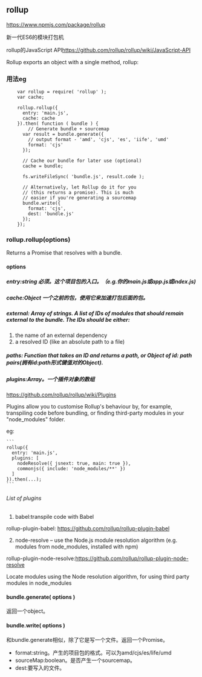 ## rollup
<https://www.npmjs.com/package/rollup>

新一代ES6的模块打包机

rollup的JavaScript API<https://github.com/rollup/rollup/wiki/JavaScript-API>

Rollup exports an object with a single method, rollup:
### 用法eg
```	
	var rollup = require( 'rollup' );
	var cache;

	rollup.rollup({
	  entry: 'main.js',
	  cache: cache
	}).then( function ( bundle ) {
	 	// Generate bundle + sourcemap
	  var result = bundle.generate({
	    // output format - 'amd', 'cjs', 'es', 'iife', 'umd'
	    format: 'cjs'
	  });
	
	  // Cache our bundle for later use (optional)
	  cache = bundle;
	
	  fs.writeFileSync( 'bundle.js', result.code );
	
	  // Alternatively, let Rollup do it for you
	  // (this returns a promise). This is much
	  // easier if you're generating a sourcemap
	  bundle.write({
	    format: 'cjs',
	    dest: 'bundle.js'
	  });
	});
```
### rollup.rollup(options)
Returns a Promise that resolves with a bundle. 

####  options
##### entry:string 必须。这个项目包的入口。（e.g.你的main.js或app.js或index.js)

##### cache:Object  一个之前的包，使用它来加速打包后面的包。

##### external: Array of strings. A list of IDs of modules that should remain external to the bundle. The IDs should be either:
  1. the name of an external dependency
  2. a resolved ID (like an absolute path to a file)

##### paths: Function  that takes an ID and returns a path, or Object of **id: path pairs**(拥有id:path形式键值对的Object).

##### plugins:Array。一个插件对象的数组
<https://github.com/rollup/rollup/wiki/Plugins>

Plugins allow you to customise Rollup's behaviour by, for example, transpiling code before bundling, or finding third-party modules in your "node_modules" folder.

eg:

    ```
    rollup({
      entry: 'main.js',
      plugins: [
        nodeResolve({ jsnext: true, main: true }),
        commonjs({ include: 'node_modules/**' })
      ]
    }).then(...);
    ```

###### List of plugins
1. babel:transpile code with Babel

rollup-plugin-babel:
    <https://github.com/rollup/rollup-plugin-babel>

2. node-resolve – use the Node.js module resolution algorithm (e.g. modules from node_modules, installed with npm)

rollup-plugin-node-resolve:<https://github.com/rollup/rollup-plugin-node-resolve>

Locate modules using the Node resolution algorithm, for using third party modules in node_modules


#### bundle.generate( options )
返回一个object。

#### bundle.write( options )
和bundle.generate相似，除了它是写一个文件。返回一个Promise。

- format:string。产生的项目包的格式。可以为amd/cjs/es/life/umd
- sourceMap:boolean。是否产生一个sourcemap。
- dest:要写入的文件。
